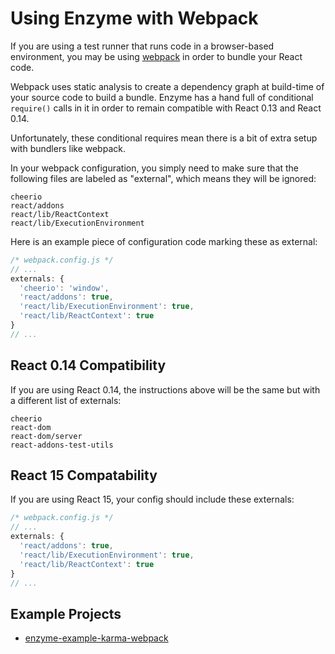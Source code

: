 # Using Enzyme with Webpack

If you are using a test runner that runs code in a browser-based environment, you may be using
[webpack]() in order to bundle your React code.

Webpack uses static analysis to create a dependency graph at build-time of your source code to
build a bundle. Enzyme has a hand full of conditional `require()` calls in it in order to remain
compatible with React 0.13 and React 0.14.

Unfortunately, these conditional requires mean there is a bit of extra setup with bundlers like
webpack.

In your webpack configuration, you simply need to make sure that the following files are
labeled as "external", which means they will be ignored:

```
cheerio
react/addons
react/lib/ReactContext
react/lib/ExecutionEnvironment
```

Here is an example piece of configuration code marking these as external:

```js
/* webpack.config.js */
// ...
externals: {
  'cheerio': 'window',
  'react/addons': true,
  'react/lib/ExecutionEnvironment': true,
  'react/lib/ReactContext': true
}
// ...
```

## React 0.14 Compatibility

If you are using React 0.14, the instructions above will be the same but with a different list of
externals:

```
cheerio
react-dom
react-dom/server
react-addons-test-utils
```

## React 15 Compatability

If you are using React 15, your config should include these externals:

```js
/* webpack.config.js */
// ...
externals: {
  'react/addons': true,
  'react/lib/ExecutionEnvironment': true,
  'react/lib/ReactContext': true
}
// ...
```

## Example Projects

- [enzyme-example-karma-webpack](https://github.com/lelandrichardson/enzyme-example-karma-webpack)
